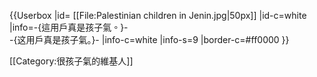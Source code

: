 {{Userbox
  |id= [[File:Palestinian children in Jenin.jpg|50px]]
  |id-c=white
  |info=<span lang="zh-tw">-{這用戶真是孩子氣。}-</span><br /><span lang="zh-cn">-{这用戶真是孩子氣。}-</span>
  |info-c=white
  |info-s=9
  |border-c=#ff0000
}}

[[Category:很孩子氣的維基人]]